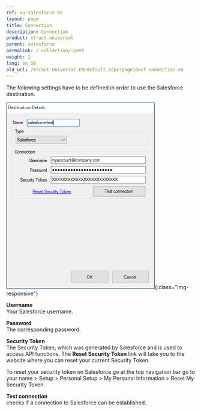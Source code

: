```yaml
---
ref: xu-salesforce-02
layout: page
title: Connection
description: Connection
product: xtract-universal
parent: salesforce
permalink: /:collection/:path
weight: 2
lang: en_GB
old_url: /Xtract-Universal-EN/default.aspx?pageid=sf-connection-en
---
```


The following settings have to be defined in order to use the Salesforce destination.

![sf-destination-details](/img/content/sf-destination-details.png){:class="img-responsive"}

**Username**<br>
Your Salesforce username.

**Password**<br>
The corresponding password.

**Security Token**<br>
The Security Token, which was generated by Salesforce and is used to access API functions. The **Reset Security Token** link will take you to the website where you can reset your current Security Token.

To reset your security token on Salesforce go at the top navigation bar go to 
your name > Setup > Personal Setup > My Personal Information > Reset My Security Token.

**Test connection**<br>
checks if a connection to Salesforce can be established.